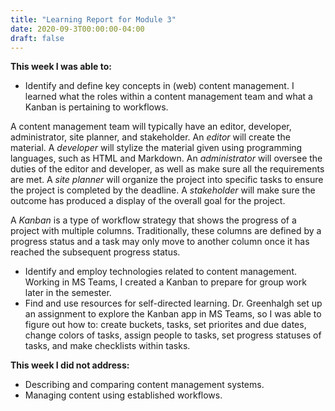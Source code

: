 ```yaml
---
title: "Learning Report for Module 3"
date: 2020-09-3T00:00:00-04:00
draft: false
---
```


**This week I was able to:**
+ Identify and define key concepts in (web) content management. I learned what the roles within a content management team and what a Kanban is pertaining to workflows. 

A content management team will typically have an editor, developer, administrator, site planner, and stakeholder. An *editor* will create the material. A *developer* will stylize the material given using programming languages, such as HTML and Markdown. An *administrator* will oversee the duties of the editor and developer, as well as make sure all the requirements are met. A *site planner* will organize the project into specific tasks to ensure the project is completed by the deadline. A *stakeholder* will make sure the outcome has produced a display of the overall goal for the project.

A *Kanban* is a type of workflow strategy that shows the progress of a project with multiple columns. Traditionally, these columns are defined by a progress status and a task may only move to another column once it has reached the subsequent progress status.

+ Identify and employ technologies related to content management. Working in MS Teams, I created a Kanban to prepare for group work later in the semester.
+ Find and use resources for self-directed learning. Dr. Greenhalgh set up an assignment to explore the Kanban app in MS Teams, so I was able to figure out how to: create buckets, tasks, set priorites and due dates, change colors of tasks, assign people to tasks, set progress statuses of tasks, and make checklists within tasks.

**This week I did not address:**

+ Describing and comparing content management systems.
+ Managing content using established workflows.
